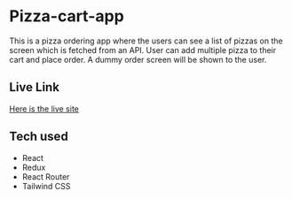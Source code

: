 # Pizza-cart-app

This is a pizza ordering app where the users can see a list of pizzas on the screen which is fetched from an API. User can add multiple pizza to their cart and place order. A dummy order screen will be shown to the user.

## Live Link

[Here is the live site](https://pizza-cart-app.netlify.app/)

## Tech used
- React
- Redux
- React Router
- Tailwind CSS
